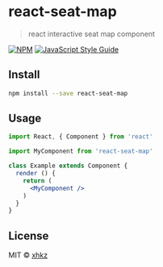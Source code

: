 # react-seat-map

> react interactive seat map component

[![NPM](https://img.shields.io/npm/v/react-seat-map.svg)](https://www.npmjs.com/package/react-seat-map) [![JavaScript Style Guide](https://img.shields.io/badge/code_style-standard-brightgreen.svg)](https://standardjs.com)

## Install

```bash
npm install --save react-seat-map
```

## Usage

```jsx
import React, { Component } from 'react'

import MyComponent from 'react-seat-map'

class Example extends Component {
  render () {
    return (
      <MyComponent />
    )
  }
}
```

## License

MIT © [xhkz](https://github.com/xhkz)
